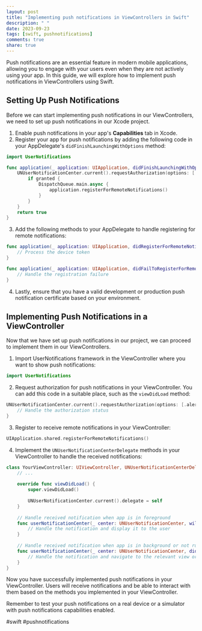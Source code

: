 ```yaml
---
layout: post
title: "Implementing push notifications in ViewControllers in Swift"
description: " "
date: 2023-09-23
tags: [swift, pushnotifications]
comments: true
share: true
---
```


Push notifications are an essential feature in modern mobile applications, allowing you to engage with your users even when they are not actively using your app. In this guide, we will explore how to implement push notifications in ViewControllers using Swift.

## Setting Up Push Notifications

Before we can start implementing push notifications in our ViewControllers, we need to set up push notifications in our Xcode project.

1. Enable push notifications in your app's **Capabilities** tab in Xcode.
2. Register your app for push notifications by adding the following code in your AppDelegate's `didFinishLaunchingWithOptions` method:

```swift
import UserNotifications

func application(_ application: UIApplication, didFinishLaunchingWithOptions launchOptions: [UIApplication.LaunchOptionsKey: Any]?) -> Bool {
    UNUserNotificationCenter.current().requestAuthorization(options: [.alert, .badge, .sound]) { (granted, error) in
        if granted {
            DispatchQueue.main.async {
                application.registerForRemoteNotifications()
            }
        }
    }
    return true
}
```

3. Add the following methods to your AppDelegate to handle registering for remote notifications:

```swift
func application(_ application: UIApplication, didRegisterForRemoteNotificationsWithDeviceToken deviceToken: Data) {
    // Process the device token
}

func application(_ application: UIApplication, didFailToRegisterForRemoteNotificationsWithError error: Error) {
    // Handle the registration failure
}
```

4. Lastly, ensure that you have a valid development or production push notification certificate based on your environment.

## Implementing Push Notifications in a ViewController

Now that we have set up push notifications in our project, we can proceed to implement them in our ViewControllers.

1. Import UserNotifications framework in the ViewController where you want to show push notifications:

```swift
import UserNotifications
```

2. Request authorization for push notifications in your ViewController. You can add this code in a suitable place, such as the `viewDidLoad` method:

```swift
UNUserNotificationCenter.current().requestAuthorization(options: [.alert, .badge, .sound]) { (granted, error) in
    // Handle the authorization status
}
```

3. Register to receive remote notifications in your ViewController:

```swift
UIApplication.shared.registerForRemoteNotifications()
```

4. Implement the `UNUserNotificationCenterDelegate` methods in your ViewController to handle the received notifications:

```swift
class YourViewController: UIViewController, UNUserNotificationCenterDelegate {
    // ...
    
    override func viewDidLoad() {
        super.viewDidLoad()
        
        UNUserNotificationCenter.current().delegate = self
    }
    
    // Handle received notification when app is in foreground
    func userNotificationCenter(_ center: UNUserNotificationCenter, willPresent notification: UNNotification, withCompletionHandler completionHandler: @escaping (UNNotificationPresentationOptions) -> Void) {
        // Handle the notification and display it to the user
    }
    
    // Handle received notification when app is in background or not running
    func userNotificationCenter(_ center: UNUserNotificationCenter, didReceive response: UNNotificationResponse, withCompletionHandler completionHandler: @escaping () -> Void) {
        // Handle the notification and navigate to the relevant view or perform an action
    }
}
```

Now you have successfully implemented push notifications in your ViewController. Users will receive notifications and be able to interact with them based on the methods you implemented in your ViewController.

Remember to test your push notifications on a real device or a simulator with push notifications capabilities enabled.

#swift #pushnotifications